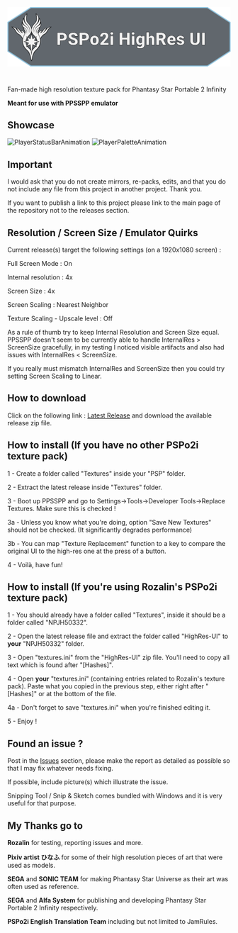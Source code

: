 [![PSPo2i-hr-ui](/logo.svg)](https://github.com/eleriaqueen/pspo2i-highres-ui)

# 

Fan-made high resolution texture pack for Phantasy Star Portable 2 Infinity

__Meant for use with PPSSPP emulator__

## Showcase
![PlayerStatusBarAnimation](https://user-images.githubusercontent.com/4411178/136978677-782b4bf4-6319-4990-92ad-cb04febe5506.gif)
![PlayerPaletteAnimation](https://user-images.githubusercontent.com/4411178/136978953-56289cff-0cfd-4b07-be9a-25d63af33edf.gif)

## Important
I would ask that you do not create mirrors, re-packs, edits, and that you do not include any file from this project in another project. Thank you.

If you want to publish a link to this project please link to the main page of the repository not to the releases section.

## Resolution / Screen Size / Emulator Quirks
Current release(s) target the following settings (on a 1920x1080 screen) :

Full Screen Mode : On

Internal resolution : 4x

Screen Size : 4x

Screen Scaling : Nearest Neighbor

Texture Scaling - Upscale level : Off

As a rule of thumb try to keep Internal Resolution and Screen Size equal. PPSSPP doesn't seem to be currently able to handle InternalRes > ScreenSize gracefully, in my testing I noticed visible artifacts and also had issues with InternalRes < ScreenSize.

If you really must mismatch InternalRes and ScreenSize then you could try setting Screen Scaling to Linear.

## How to download

Click on the following link : [Latest Release](https://github.com/eleriaqueen/pspo2i-hr-ui/releases/latest) and download the available release zip file.

## How to install (If you have no other PSPo2i texture pack)
1 - Create a folder called "Textures" inside your "PSP" folder.

2 - Extract the latest release inside "Textures" folder.

3 - Boot up PPSSPP and go to Settings->Tools->Developer Tools->Replace Textures. Make sure this is checked !

3a - Unless you know what you're doing, option "Save New Textures" should not be checked. (It significantly degrades performance)

3b - You can map "Texture Replacement" function to a key to compare the original UI to the high-res one at the press of a button.

4 - Voilà, have fun!

## How to install (If you're using Rozalin's PSPo2i texture pack)
1 - You should already have a folder called "Textures", inside it should be a folder called "NPJH50332".

2 - Open the latest release file and extract the folder called "HighRes-UI" to __your__ "NPJH50332" folder.

3 - Open "textures.ini" from the "HighRes-UI" zip file. You'll need to copy all text which is found after "[Hashes]".

4 - Open __your__ "textures.ini" (containing entries related to Rozalin's texture pack). Paste what you copied in the previous step, either right after "[Hashes]" or at the bottom of the file. 

4a - Don't forget to save "textures.ini" when you're finished editing it.

5 - Enjoy !

## Found an issue ?
Post in the [Issues](https://github.com/eleriaqueen/pspo2i-highres-ui/issues) section, please make the report as detailed as possible so that I may fix whatever needs fixing.

If possible, include picture(s) which illustrate the issue.

Snipping Tool / Snip & Sketch comes bundled with Windows and it is very useful for that purpose.

## My Thanks go to
__Rozalin__ for testing, reporting issues and more.

__Pixiv artist ひなふ__ for some of their high resolution pieces of art that were used as models.

__SEGA__ and __SONIC TEAM__ for making Phantasy Star Universe as their art was often used as reference.

__SEGA__ and __Alfa System__ for publishing and developing Phantasy Star Portable 2 Infinity respectively.

__PSPo2i English Translation Team__ including but not limited to JamRules.
